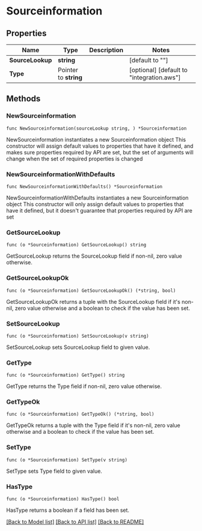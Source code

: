 # Sourceinformation

## Properties

Name | Type | Description | Notes
------------ | ------------- | ------------- | -------------
**SourceLookup** | **string** |  | [default to ""]
**Type** | Pointer to **string** |  | [optional] [default to "integration.aws"]

## Methods

### NewSourceinformation

`func NewSourceinformation(sourceLookup string, ) *Sourceinformation`

NewSourceinformation instantiates a new Sourceinformation object
This constructor will assign default values to properties that have it defined,
and makes sure properties required by API are set, but the set of arguments
will change when the set of required properties is changed

### NewSourceinformationWithDefaults

`func NewSourceinformationWithDefaults() *Sourceinformation`

NewSourceinformationWithDefaults instantiates a new Sourceinformation object
This constructor will only assign default values to properties that have it defined,
but it doesn't guarantee that properties required by API are set

### GetSourceLookup

`func (o *Sourceinformation) GetSourceLookup() string`

GetSourceLookup returns the SourceLookup field if non-nil, zero value otherwise.

### GetSourceLookupOk

`func (o *Sourceinformation) GetSourceLookupOk() (*string, bool)`

GetSourceLookupOk returns a tuple with the SourceLookup field if it's non-nil, zero value otherwise
and a boolean to check if the value has been set.

### SetSourceLookup

`func (o *Sourceinformation) SetSourceLookup(v string)`

SetSourceLookup sets SourceLookup field to given value.


### GetType

`func (o *Sourceinformation) GetType() string`

GetType returns the Type field if non-nil, zero value otherwise.

### GetTypeOk

`func (o *Sourceinformation) GetTypeOk() (*string, bool)`

GetTypeOk returns a tuple with the Type field if it's non-nil, zero value otherwise
and a boolean to check if the value has been set.

### SetType

`func (o *Sourceinformation) SetType(v string)`

SetType sets Type field to given value.

### HasType

`func (o *Sourceinformation) HasType() bool`

HasType returns a boolean if a field has been set.


[[Back to Model list]](../README.md#documentation-for-models) [[Back to API list]](../README.md#documentation-for-api-endpoints) [[Back to README]](../README.md)


